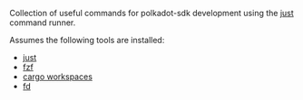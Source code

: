 Collection of useful commands for polkadot-sdk development using the [just](https://github.com/casey/just) command runner.

Assumes the following tools are installed:
- [just](https://github.com/casey/just)
- [fzf](https://github.com/junegunn/fzf)
- [cargo workspaces](https://crates.io/crates/cargo-workspaces)
- [fd](https://github.com/sharkdp/fd)
